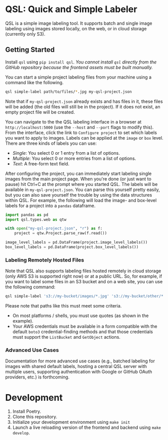 # QSL: Quick and Simple Labeler

QSL is a simple image labeling tool. It supports batch and single image labeling using images stored locally, on the web, or in cloud storage (currently only S3).

## Getting Started

Install `qsl` using `pip install qsl`. _You cannot install `qsl` directly from the GitHub repository because the frontend assets must be built manually._

You can start a simple project labeling files from your machine using a command like the following.

```bash
qsl simple-label path/to/files/*.jpg my-qsl-project.json
```

Note that if `my-qsl-project.json` already exists and has files in it, these files will be added (the old files will still be in the project). If it does not exist, an empty project file will be created.

You can navigate to the the QSL labeling interface in a browser at `http://localhost:5000` (use the `--host` and `--port` flags to modify this). From the interface, click the link to `Configure project` to set which labels you want to apply to images. Labels can be applied at the `image` or `box` level. There are three kinds of labels you can use:

- _Single_: You select 0 or 1 entry from a list of options.
- _Multiple_: You select 0 or more entries from a list of options.
- _Text_: A free-form text field.

After configuring the project, you can immediately start labeling single images from the main project page. When you're done (or just want to pause) hit Ctrl+C at the prompt where you started QSL. The labels will be available in `my-qsl-project.json`. You can parse this yourself pretty easily, but you can also save yourself the trouble by using the data structures within QSL. For example, the following will load the image- and box-level labels for a project into a `pandas` dataframe.

```python
import pandas as pd
import qsl.types.web as qtw

with open("my-qsl-project.json", "r") as f:
    project = qtw.Project.parse_raw(f.read())

image_level_labels = pd.DataFrame(project.image_level_labels())
box_level_labels = pd.DataFrame(project.box_level_labels())
```

### Labeling Remotely Hosted Files

Note that QSL also supports labeling files hosted remotely in cloud storage (only AWS S3 is supported right now) or at a public URL. So, for example, if you want to label some files in an S3 bucket and on a web site, you can use the following command:

```bash
qsl simple-label 's3://my-bucket/images/*.jpg' 's3://my-bucket/other/*.jpg' 'http://my-site/image.jpg' my-qsl-project.json
```

Please note that paths like this must meet some criteria.

- On most platforms / shells, you must use quotes (as shown in the example).
- Your AWS credentials must be available in a form compatible with the default `boto3` credential-finding methods and that those credentials must support the `ListBucket` and `GetObject` actions.

### Advanced Use Cases
Documentation for more advanced use cases (e.g., batched labeling for images with shared default labels, hosting a central QSL server with multiple users, supporting authentication with Google or GitHub OAuth providers, etc.) is forthcoming.

# Development

1. Install Poetry.
2. Clone this repository.
3. Initialize your development environment using `make init`
4. Launch a live reloading version of the frontend and backend using `make develop`.
